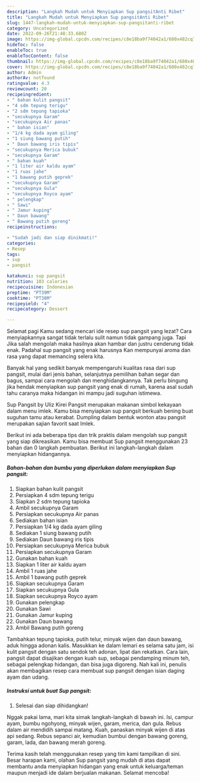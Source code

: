 ```yaml
---
description: "Langkah Mudah untuk Menyiapkan Sup pangsitAnti Ribet"
title: "Langkah Mudah untuk Menyiapkan Sup pangsitAnti Ribet"
slug: 1447-langkah-mudah-untuk-menyiapkan-sup-pangsitanti-ribet
category: Uncategorized
date: 2022-09-26T21:48:33.680Z
image: https://img-global.cpcdn.com/recipes/c8e18ba9f74042a1/680x482cq70/sup-pangsit-foto-resep-utama.jpg
hideToc: false
enableToc: true
enableTocContent: false
thumbnail: https://img-global.cpcdn.com/recipes/c8e18ba9f74042a1/680x482cq70/sup-pangsit-foto-resep-utama.jpg
cover: https://img-global.cpcdn.com/recipes/c8e18ba9f74042a1/680x482cq70/sup-pangsit-foto-resep-utama.jpg
author: Admin
authorAv: notfound
ratingvalue: 4.3
reviewcount: 20
recipeingredient:
- " bahan kulit pangsit"
- "4 sdm tepung terigu"
- "2 sdm tepung tapioka"
- "secukupnya Garam"
- "secukupnya Air panas"
- " bahan isian"
- "1/4 kg dada ayam giling"
- "1 siung bawang putih"
- " Daun bawang iris tipis"
- "secukupnya Merica bubuk"
- "secukupnya Garam"
- " bahan kuah"
- "1 liter air kaldu ayam"
- "1 ruas jahe"
- "1 bawang putih geprek"
- "secukupnya Garam"
- "secukupnya Gula"
- "secukupnya Royco ayam"
- " pelengkap"
- " Sawi"
- " Jamur kuping"
- " Daun bawang"
- " Bawang putih goreng"
recipeinstructions:

- "Sudah jadi dan siap dinikmati!"
categories:
- Resep
tags:
- sup
- pangsit

katakunci: sup pangsit 
nutrition: 103 calories
recipecuisine: Indonesian
preptime: "PT39M"
cooktime: "PT38M"
recipeyield: "4"
recipecategory: Dessert

---
```



Selamat pagi Kamu sedang mencari ide resep sup pangsit yang lezat? Cara menyiapkannya sangat tidak terlalu sulit namun tidak gampang juga. Tapi Jika salah mengolah maka hasilnya akan hambar dan justru cenderung tidak enak. Padahal sup pangsit yang enak harusnya Kan mempunyai aroma dan rasa yang dapat memancing selera kita.


Banyak hal yang sedikit banyak mempengaruhi kualitas rasa dari sup pangsit, mulai dari jenis bahan, selanjutnya pemilihan bahan segar dan bagus, sampai cara mengolah dan menghidangkannya. Tak perlu bingung jika hendak menyiapkan sup pangsit yang enak di rumah, karena asal sudah tahu caranya maka hidangan ini mampu jadi suguhan istimewa.

Sup Pangsit by Uliz Kirei Pangsit merupakan makanan simbol kekayaan dalam menu imlek. Kamu bisa menyiapkan sup pangsit berkuah bening buat suguhan tamu atau kerabat. Dumpling dalam bentuk wonton atau pangsit merupakan sajian favorit saat Imlek.


Berikut ini ada beberapa tips dan trik praktis dalam mengolah sup pangsit yang siap dikreasikan. Kamu bisa membuat Sup pangsit menggunakan 23 bahan dan 0 langkah pembuatan. Berikut ini langkah-langkah dalam menyiapkan hidangannya.

<!--inarticleads1-->

##### Bahan-bahan dan bumbu yang diperlukan dalam menyiapkan Sup pangsit:

1. Siapkan  bahan kulit pangsit
1. Persiapkan 4 sdm tepung terigu
1. Siapkan 2 sdm tepung tapioka
1. Ambil secukupnya Garam
1. Persiapkan secukupnya Air panas
1. Sediakan  bahan isian
1. Persiapkan 1/4 kg dada ayam giling
1. Sediakan 1 siung bawang putih
1. Sediakan  Daun bawang iris tipis
1. Persiapkan secukupnya Merica bubuk
1. Persiapkan secukupnya Garam
1. Gunakan  bahan kuah
1. Siapkan 1 liter air kaldu ayam
1. Ambil 1 ruas jahe
1. Ambil 1 bawang putih geprek
1. Siapkan secukupnya Garam
1. Siapkan secukupnya Gula
1. Siapkan secukupnya Royco ayam
1. Gunakan  pelengkap
1. Gunakan  Sawi
1. Gunakan  Jamur kuping
1. Gunakan  Daun bawang
1. Ambil  Bawang putih goreng


Tambahkan tepung tapioka, putih telur, minyak wijen dan daun bawang, aduk hingga adonan kalis. Masukkan ke dalam lemari es selama satu jam, isi kulit pangsit dengan satu sendok teh adonan, lipat dan rekatkan. Cara lain, pangsit dapat disajikan dengan kuah sup, sebagai pendamping minum teh, sebagai pelengkap hidangan, dan bisa juga digoreng. Nah kali ini, penulis akan membagikan resep cara membuat sup pangsit dengan isian daging ayam dan udang. 

<!--inarticleads2-->

##### Instruksi untuk buat Sup pangsit:


1. Selesai dan siap dihidangkan!

Nggak pakai lama, mari kita simak langkah-langkah di bawah ini. Isi, campur ayam, bumbu ngohyong, minyak wijen, garam, merica, dan gula. Rebus dalam air mendidih sampai matang. Kuah, panaskan minyak wijen di atas api sedang. Rebus sepanci air, kemudian bumbui dengan bawang goreng, garam, lada, dan bawang merah goreng. 

Terima kasih telah menggunakan resep yang tim kami tampilkan di sini. Besar harapan kami, olahan Sup pangsit yang mudah di atas dapat membantu anda menyiapkan hidangan yang enak untuk keluarga/teman maupun menjadi ide dalam berjualan makanan. Selamat mencoba!
